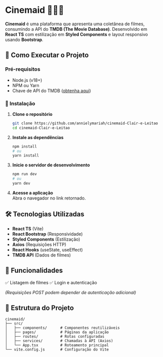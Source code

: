 # **Cinemaid** 🧜🏻‍♀️  

**Cinemaid** é uma plataforma que apresenta uma coletânea de filmes, consumindo a API do **TMDB (The Movie Database)**. Desenvolvido em **React TS** com estilização em **Styled Components** e layout responsivo usando **Bootstrap**.  

## **🚀 Como Executar o Projeto**  

### **Pré-requisitos**  
- Node.js (v18+)  
- NPM ou Yarn  
- Chave de API do TMDB ([obtenha aqui](https://www.themoviedb.org/settings/api))  

### **🔧 Instalação**  

1. **Clone o repositório**  
   ```bash
   git clone https://github.com/annielymariah/cinemaid-Clair-e-Leitao
   cd cinemaid-Clair-e-Leitao
   ```

2. **Instale as dependências**  
   ```bash
   npm install
   # ou
   yarn install
   ```

3. **Inicie o servidor de desenvolvimento**  
   ```bash
   npm run dev
   # ou
   yarn dev
   ```

4. **Acesse a aplicação**  
   Abra o navegador no link retornado.

## **🛠️ Tecnologias Utilizadas**  
- **React TS** (Vite)  
- **React Bootstrap** (Responsividade)  
- **Styled Components** (Estilização)  
- **Axios** (Requisições HTTP)  
- **React Hooks** (useState, useEffect)  
- **TMDB API** (Dados de filmes)  

## **📌 Funcionalidades**  
✅ Listagem de filmes 
✅ Login e autenticação 

*(Requisições POST podem depender de autenticação adicional)*  

## **📂 Estrutura do Projeto**  
```  
cinemaid/  
├── src/  
│   ├── components/      # Componentes reutilizáveis  
│   ├── pages/           # Páginas da aplicação  
│   ├── routes/          # Rotas configuradas  
│   ├── services/        # Chamadas à API (Axios)  
│   └── App.tsx          # Roteamento principal  
└── vite.config.js       # Configuração do Vite  
```  
